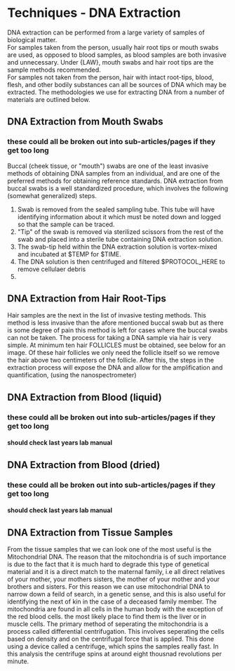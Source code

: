 # Techniques - DNA Extraction

DNA extraction can be performed from a large variety of samples of biological matter.  
For samples taken from the person, usually hair root tips or mouth swabs are used, as opposed to blood samples, as blood samples are both invasive and unnecessary. Under {LAW}, mouth swabs and hair root tips are the sample methods recommended.  
For samples not taken from the person, hair with intact root-tips, blood, flesh, and other bodily substances can all be sources of DNA which may be extracted. The methodologies we use for extracting DNA from a number of materials are outlined below.  

## DNA Extraction from Mouth Swabs
### these could all be broken out into sub-articles/pages if they get too long
Buccal (cheek tissue, or "mouth") swabs are one of the least invasive methods of obtaining DNA samples from an individual, and are one of the preferred methods for obtaining reference standards. DNA extraction from buccal swabs is a well standardized procedure, which involves the following (somewhat generalized) steps.  
1. Swab is removed from the sealed sampling tube. This tube will have identifying information about it which must be noted down and logged so that the sample can be traced.  
2. "Tip" of the swab is removed via sterilized scissors from the rest of the swab and placed into a sterile tube containing DNA extraction solution.
3. The swab-tip held within the DNA extraction solution is vortex-mixed and incubated at $TEMP for $TIME.
4. The DNA solution is then centrifuged and filtered $PROTOCOL_HERE to remove cellulaer debris
5. 

## DNA Extraction from Hair Root-Tips
Hair samples are the next in the list of invasive testing methods. This method is less invasive than the afore mentioned buccal swab but as there is some degree of pain this method is left for cases where the buccal swabs can not be taken. The process for taking a DNA sample via hair is very simple. At minimum ten hair FOLLICLES must be obtained, see below for an image. Of these hair follicles we only need the follicle itself so we remove the hair above two centimeters of the follicle. After this, the steps in the extraction process will expose the DNA and allow for the amplification and quantification, (using the nanospectrometer)

## DNA Extraction from Blood (liquid)
### these could all be broken out into sub-articles/pages if they get too long
#### should check last years lab manual

## DNA Extraction from Blood (dried)
### these could all be broken out into sub-articles/pages if they get too long
#### should check last years lab manual

## DNA Extraction from Tissue Samples
From the tissue samples that we can look one of the most useful is the Mitochondrial DNA. The reason that the mitochondria is of such importance is due to the fact that it is much hard to degrade this type of genetical material and it is a direct match to the maternal family, i.e all direct relatives of your mother, your mothers sisters, the mother of your mother and your brothers and sisters. For this reason we can use mitochondrial DNA to narrow down a feild of search, in a genetic sense, and this is also useful for identifying the next of kin in the case of a deceased family member. The mitochondria are found in all cells in the human body with the exception of the red blood cells. the most likely place to find them is the liver or in muscle cells. The primary method of seperating the mitochondria is a process called differential centrifugation. This involves seperating the cells based on density and on the centrifugal force that is applied. This done using a device called a centrifuge, which spins the samples really fast. In this analysis the centrifuge spins at around eight thousnad revolutions per minute.
